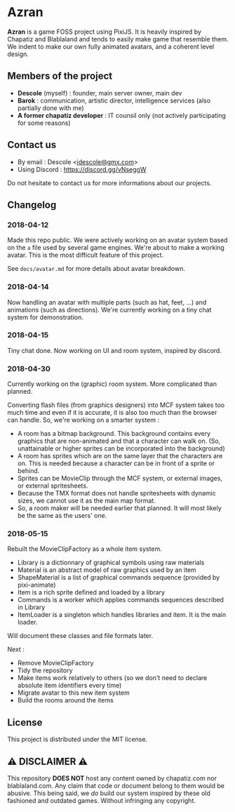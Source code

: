 # Azran

**Azran** is a game FOSS project using PixiJS. It is heavily inspired by Chapatiz and Blablaland and tends to easily make game that resemble them. We indent to make our own fully animated avatars, and a coherent level design.

## Members of the project

- **Descole** (myself) : founder, main server owner, main dev
- **Barok** : communication, artistic director, intelligence services (also partially done with me)
- **A former chapatiz developer** : IT counsil only (not actively participating for some reasons)

## Contact us

- By email : Descole &lt;jdescole@gmx.com&gt;
- Using Discord : https://discord.gg/vNseggW

Do not hesitate to contact us for more informations about our projects.

## Changelog

### 2018-04-12

Made this repo public.
We were actively working on an avatar system based on the `a` file used by several game engines. We're about to make a working avatar. This is the most difficult feature of this project.

See `docs/avatar.md` for more details about avatar breakdown.

### 2018-04-14

Now handling an avatar with multiple parts (such as hat, feet, ...) and animations (such as directions). 
We're currently working on a tiny chat system for demonstration.

### 2018-04-15

Tiny chat done. Now working on UI and room system, inspired by discord. 

### 2018-04-30

Currently working on the (graphic) room system. More complicated than planned. 

Converting flash files (from graphics designers) into MCF system takes too much time and even if it is accurate, it is also too much than the browser can handle. So, we're working on a smarter system : 
- A room has a bitmap background. This background contains every graphics that are non-animated and that a character can walk on. (So, unattainable or higher sprites can be incorporated into the background)
- A room has sprites which are on the same layer that the characters are on. This is needed because a character can be in front of a sprite or behind. 
- Sprites can be MovieClip through the MCF system, or external images, or external spritesheets. 
- Because the TMX format does not handle spritesheets with dynamic sizes, we cannot use it as the main map format. 
- So, a room maker will be needed earlier that planned. It will most likely be the same as the users' one. 

### 2018-05-15

Rebuilt the MovieClipFactory as a whole item system. 
- Library is a dictionnary of graphical symbols using raw materials
- Material is an abstract model of raw graphics used by an item
- ShapeMaterial is a list of graphical commands sequence (provided by pixi-animate)
- Item is a rich sprite defined and loaded by a library
- Commands is a worker which applies commands sequences described in Library
- ItemLoader is a singleton which handles libraries and item. It is the main loader. 

Will document these classes and file formats later. 

Next : 
- Remove MovieClipFactory
- Tidy the repository
- Make items work relatively to others (so we don't need to declare absolute item identifiers every time)
- Migrate avatar to this new item system
- Build the rooms around the items

## License

This project is distributed under the MIT license.

## :warning: DISCLAIMER :warning:

This repository **DOES NOT** host any content owned by chapatiz.com nor blablaland.com. Any claim that code or document belong to them would be abusive.
This being said, we *do* build our system inspired by these old fashioned and outdated games. Without infringing any copyright.
